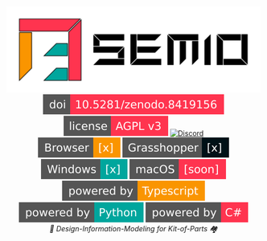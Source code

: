﻿<p align="center">
    <a href="https://docs.semio-tech.com">
      <picture>
          <source media="(prefers-color-scheme: dark)" srcset="https://raw.githubusercontent.com/usalu/semio/main/assets/logo/semio-horizontal-dark.svg">
          <source media="(prefers-color-scheme: light)" srcset="assets/logo/semio-horizontal.svg">
          <img alt="semio" href="https://github.com/usalu/semio/" src="https://raw.githubusercontent.com/usalu/semio/main/assets/logo/semio-horizontal.svg">
      </picture>
    </a>
    <br/>
    <a href="https://doi.org/10.5281/zenodo.8419156"><img src="https://raw.githubusercontent.com/usalu/semio/main/assets/badges/doi-zenodo.svg" alt="Cite"></a>
    <a href="https://choosealicense.com/licenses/agpl-3.0/"><img src="https://raw.githubusercontent.com/usalu/semio/main/assets/badges/license-agpl-v3.svg" alt="AGPLv3 License"></a>
    <a href="https://discord.gg/m6nnf6pQRc"><img src="https://img.shields.io/discord/1338232508264747130?style=flat-square&color=ff344f" alt="Discord"></a>
    <br/>
    <a href="https://www.grasshopper3d.com/"><img src="https://raw.githubusercontent.com/usalu/semio/main/assets/badges/ui-browser.svg" alt="Browser"></a>
    <a href="https://www.grasshopper3d.com/"><img src="https://raw.githubusercontent.com/usalu/semio/main/assets/badges/ui-grasshopper.svg" alt="Grasshopper"></a>
    <a href="https://www.microsoft.com/windows/windows-11"><img src="https://raw.githubusercontent.com/usalu/semio/main/assets/badges/ui-windows.svg" alt="Windows"></a>
    <a href="https://apple.com/macos"><img src="https://raw.githubusercontent.com/usalu/semio/main/assets/badges/ui-macos.svg" alt="macOS"></a>
    <br/>
    <a href="https://www.typescriptlang.org/"><img src="https://raw.githubusercontent.com/usalu/semio/main/assets/badges/powered-by-typescript.svg" alt="Typescript"></a>
    <a href="https://www.python.org/"><img src="https://raw.githubusercontent.com/usalu/semio/main/assets/badges/powered-by-python.svg" alt="Python"></a>
    <a href="https://learn.microsoft.com/en-us/dotnet/csharp/"><img src="https://raw.githubusercontent.com/usalu/semio/main/assets/badges/powered-by-csharp.svg" alt="C#"></a>
    <br/>
    <i>🧩 Design-Information-Modeling for Kit-of-Parts 🏘️ </i>
</p>
<br/>
